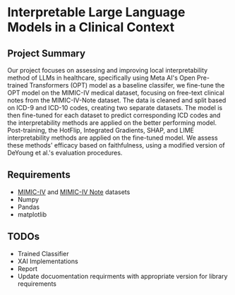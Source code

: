 # Interpretable Large Language Models in a Clinical Context

## Project Summary
Our project focuses on assessing and improving local interpretability method of LLMs in healthcare, specifically using Meta AI's Open Pre-trained Transformers (OPT) model as a baseline classifer, we fine-tune the OPT model on the MIMIC-IV medical dataset, focusing on free-text clinical notes from the MIMIC-IV-Note dataset. The data is cleaned and split based on ICD-9 and ICD-10 codes, creating two separate datasets. The model is then fine-tuned for each dataset to predict corresponding ICD codes and the interpretability methods are applied on the better performing model. Post-training, the HotFlip, Integrated Gradients, SHAP, and LIME interpretability methods are applied on the fine-tuned model. We assess these methods' efficacy based on faithfulness, using a modified version of DeYoung et al.'s evaluation procedures.

## Requirements
- [MIMIC-IV](https://physionet.org/content/mimiciv/2.2/) and [MIMIC-IV Note](https://physionet.org/content/mimic-iv-note/2.2/) datasets
- Numpy
- Pandas
- matplotlib


## TODOs
<ul>
  <li> Trained Classifier
  <li> XAI Implementations
  <li> Report
  <li> Update docuomentation requirments with appropriate version for library requirements
</ul>
